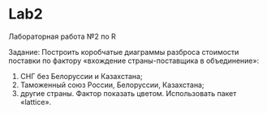 # Lab2
Лабораторная работа №2 по R

Задание: Построить коробчатые диаграммы разброса стоимости поставки по фактору «вхождение страны-поставщика в объединение»:
1) СНГ без Белоруссии и Казахстана; 
2) Таможенный союз России, Белоруссии, Казахстана; 
3) другие страны. Фактор показать цветом. 
Использовать пакет «lattice».
